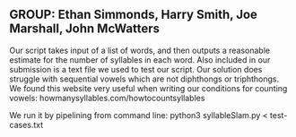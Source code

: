 
## GROUP: Ethan Simmonds, Harry Smith, Joe Marshall, John McWatters

Our script takes input of a list of words, and then outputs a reasonable estimate for the number of syllables in each word. 
Also included in our submission is a text file we used to test our script. 
Our solution does struggle with sequential vowels which are not diphthongs or triphthongs.
We found this website very useful when writing our conditions for counting vowels: howmanysyllables.com/howtocountsyllables

We run it by pipelining from command line: python3 syllableSlam.py < test-cases.txt
